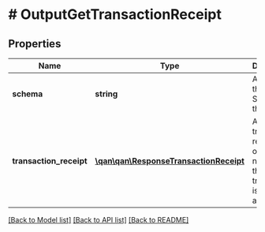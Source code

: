 # # OutputGetTransactionReceipt

## Properties

Name | Type | Description | Notes
------------ | ------------- | ------------- | -------------
**schema** | **string** | A URL to the JSON Schema for this object. | [optional] [readonly]
**transaction_receipt** | [**\qan\qan\ResponseTransactionReceipt**](ResponseTransactionReceipt.md) | A transaction receipt object, or null when the transaction is not available |

[[Back to Model list]](../../README.md#models) [[Back to API list]](../../README.md#endpoints) [[Back to README]](../../README.md)
